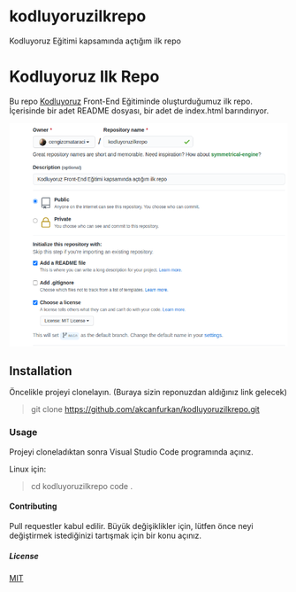 # kodluyoruzilkrepo
Kodluyoruz Eğitimi kapsamında açtığım ilk repo
# Kodluyoruz Ilk Repo

Bu repo [Kodluyoruz](https://www.kodluyoruz.org/) Front-End Eğitiminde oluşturduğumuz ilk repo. İçerisinde bir adet README dosyası, bir adet de index.html barındırıyor.

![kodluyoruzIlkRepo](https://github.com/Kodluyoruz/taskforce/raw/main/git/odev1/figures/github.png)


## Installation

Öncelikle projeyi clonelayın. (Buraya sizin reponuzdan aldığınız link gelecek)

>git clone https://github.com/akcanfurkan/kodluyoruzilkrepo.git

### Usage

Projeyi cloneladıktan sonra Visual Studio Code programında açınız.

Linux için:

>cd kodluyoruzilkrepo
code .

#### Contributing

Pull requestler kabul edilir. Büyük değişiklikler için, lütfen önce neyi değiştirmek istediğinizi tartışmak için bir konu açınız.

##### License

[MIT](https://choosealicense.com/licenses/mit/)